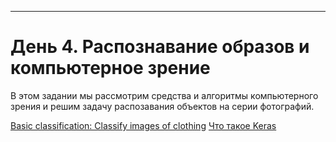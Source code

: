 ****
# День 4. Распознавание образов и компьютерное зрение <a name="5"></a>


В этом задании мы рассмотрим средства и алгоритмы компьютерного зрения и решим задачу распозавания объектов на серии фотографий. 




[Basic classification: Classify images of clothing](https://www.tensorflow.org/tutorials/keras/classification)
[Что такое Keras](https://neurohive.io/ru/tutorial/nejronnaya-set-keras-python/)

